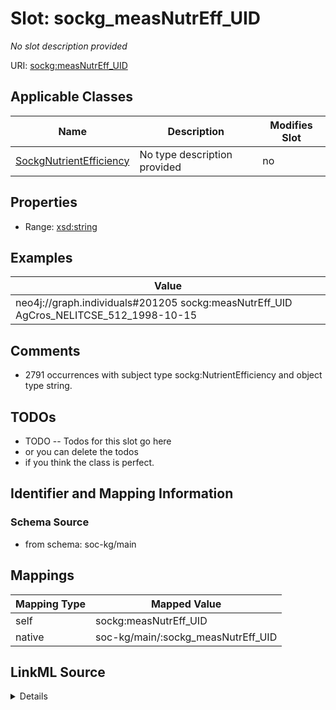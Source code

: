 

# Slot: sockg_measNutrEff_UID


_No slot description provided_





URI: [sockg:measNutrEff_UID](http://www.semanticweb.org/sockg/ontologies/2024/0/soil-carbon-ontology/measNutrEff_UID)



<!-- no inheritance hierarchy -->





## Applicable Classes

| Name | Description | Modifies Slot |
| --- | --- | --- |
| [SockgNutrientEfficiency](../classes/SockgNutrientEfficiency.md) | No type description provided |  no  |







## Properties

* Range: [xsd:string](http://www.w3.org/2001/XMLSchema#string)






## Examples

| Value |
| --- |
| neo4j://graph.individuals#201205 sockg:measNutrEff_UID AgCros_NELITCSE_512_1998-10-15 |

## Comments

* 2791 occurrences with subject type sockg:NutrientEfficiency and object type string.

## TODOs

* TODO -- Todos for this slot go here
* or you can delete the todos
* if you think the class is perfect.

## Identifier and Mapping Information







### Schema Source


* from schema: soc-kg/main




## Mappings

| Mapping Type | Mapped Value |
| ---  | ---  |
| self | sockg:measNutrEff_UID |
| native | soc-kg/main/:sockg_measNutrEff_UID |




## LinkML Source

<details>
```yaml
name: sockg_measNutrEff_UID
description: No slot description provided
todos:
- TODO -- Todos for this slot go here
- or you can delete the todos
- if you think the class is perfect.
comments:
- 2791 occurrences with subject type sockg:NutrientEfficiency and object type string.
examples:
- value: neo4j://graph.individuals#201205 sockg:measNutrEff_UID AgCros_NELITCSE_512_1998-10-15
from_schema: soc-kg/main
rank: 1000
slot_uri: sockg:measNutrEff_UID
alias: sockg_measNutrEff_UID
domain_of:
- sockg_NutrientEfficiency
range: string

```
</details>